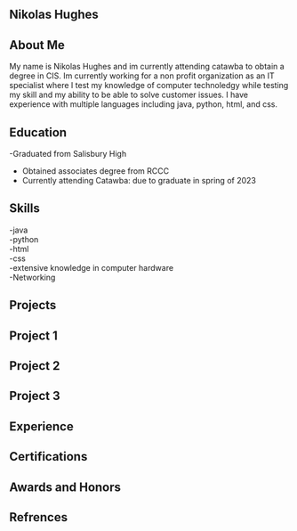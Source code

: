 

## Nikolas Hughes


## About Me
 My name is Nikolas Hughes and im currently attending catawba to obtain a degree in CIS. Im currently working for a non profit organization as an IT specialist where I test my knowledge of computer technoledgy while testing my skill and my ability to be able to solve customer issues. I have experience with multiple languages including java, python, html, and css. 

## Education
-Graduated from Salisbury High
- Obtained associates degree from RCCC
- Currently attending Catawba: due to graduate in spring of 2023

## Skills
-java<br>
-python<br>
-html<br>
-css<br>
-extensive knowledge in computer hardware<br>
-Networking


## Projects

## Project 1


## Project 2


## Project 3


## Experience


## Certifications


## Awards and Honors



## Refrences





